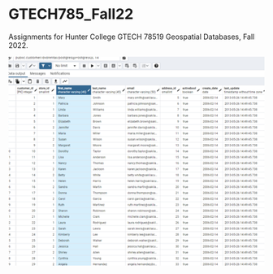 # GTECH785_Fall22
 
Assignments for Hunter College GTECH 78519 Geospatial Databases, Fall 2022.<br>

![Lab 1, Q1 Result A](img/capture.png)